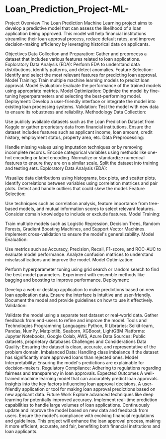 # Loan_Prediction_Project-ML-
Project Overview
The Loan Prediction Machine Learning project aims to develop a predictive model that can assess the likelihood of a loan application being approved. This model will help financial institutions streamline their loan approval process, reduce default rates, and improve decision-making efficiency by leveraging historical data on applicants.

Objectives
Data Collection and Preparation: Gather and preprocess a dataset that includes various features related to loan applications.
Exploratory Data Analysis (EDA): Perform EDA to understand data distributions, identify patterns, and detect anomalies.
Feature Selection: Identify and select the most relevant features for predicting loan approval.
Model Training: Train multiple machine learning models to predict loan approval.
Model Evaluation: Evaluate the performance of the trained models using appropriate metrics.
Model Optimization: Optimize the model by fine-tuning hyperparameters and selecting the best-performing model.
Deployment: Develop a user-friendly interface or integrate the model into existing loan processing systems.
Validation: Test the model with new data to ensure its robustness and reliability.
Methodology
Data Collection:

Use publicly available datasets such as the Loan Prediction Dataset from Kaggle or gather proprietary data from financial institutions.
Ensure the dataset includes features such as applicant income, loan amount, credit history, employment status, property area, etc.
Data Preprocessing:

Handle missing values using imputation techniques or by removing incomplete records.
Encode categorical variables using methods like one-hot encoding or label encoding.
Normalize or standardize numerical features to ensure they are on a similar scale.
Split the dataset into training and testing sets.
Exploratory Data Analysis (EDA):

Visualize data distributions using histograms, box plots, and scatter plots.
Identify correlations between variables using correlation matrices and pair plots.
Detect and handle outliers that could skew the model.
Feature Selection:

Use techniques such as correlation analysis, feature importance from tree-based models, and mutual information scores to select relevant features.
Consider domain knowledge to include or exclude features.
Model Training:

Train multiple models such as Logistic Regression, Decision Trees, Random Forests, Gradient Boosting Machines, and Support Vector Machines.
Implement cross-validation to ensure the model's generalizability.
Model Evaluation:

Use metrics such as Accuracy, Precision, Recall, F1-score, and ROC-AUC to evaluate model performance.
Analyze confusion matrices to understand misclassifications and improve the model.
Model Optimization:

Perform hyperparameter tuning using grid search or random search to find the best model parameters.
Experiment with ensemble methods like bagging and boosting to improve performance.
Deployment:

Develop a web or desktop application to make predictions based on new loan application data.
Ensure the interface is intuitive and user-friendly.
Document the model and provide guidelines on how to use it effectively.
Validation:

Validate the model using a separate test dataset or real-world data.
Gather feedback from end-users to refine and improve the model.
Tools and Technologies
Programming Languages: Python, R
Libraries: Scikit-learn, Pandas, NumPy, Matplotlib, Seaborn, XGBoost, LightGBM
Platforms: Jupyter Notebooks, Google Colab, AWS, Azure
Data Sources: Public datasets, proprietary databases
Challenges and Considerations
Data Quality: Ensuring the dataset is clean, accurate, and representative of the problem domain.
Imbalanced Data: Handling class imbalance if the dataset has significantly more approved loans than rejected ones.
Model Interpretability: Ensuring the model's predictions are explainable for decision-makers.
Regulatory Compliance: Adhering to regulations regarding fairness and transparency in loan approvals.
Expected Outcomes
A well-trained machine learning model that can accurately predict loan approvals.
Insights into the key factors influencing loan approval decisions.
A user-friendly application or tool for making loan approval predictions based on new applicant data.
Future Work
Explore advanced techniques like deep learning for potentially improved accuracy.
Implement real-time prediction capabilities to handle large volumes of loan applications.
Continuously update and improve the model based on new data and feedback from users.
Ensure the model's compliance with evolving financial regulations and guidelines.
This project will enhance the loan approval process, making it more efficient, accurate, and fair, benefiting both financial institutions and loan applicants.
